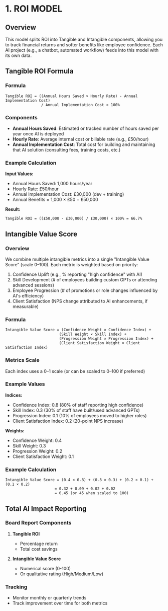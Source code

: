 # 1. ROI MODEL

## Overview

This model splits ROI into Tangible and Intangible components, allowing you to track financial returns and softer benefits like employee confidence. Each AI project (e.g., a chatbot, automated workflow) feeds into this model with its own data.

## Tangible ROI Formula

### Formula

```
Tangible ROI = ((Annual Hours Saved × Hourly Rate) - Annual Implementation Cost)
                / Annual Implementation Cost × 100%
```

### Components

- **Annual Hours Saved**: Estimated or tracked number of hours saved per year once AI is deployed
- **Hourly Rate**: Average internal cost or billable rate (e.g., £50/hour)
- **Annual Implementation Cost**: Total cost for building and maintaining that AI solution (consulting fees, training costs, etc.)

### Example Calculation

**Input Values:**

- Annual Hours Saved: 1,000 hours/year
- Hourly Rate: £50/hour
- Annual Implementation Cost: £30,000 (dev + training)
- Annual Benefits = 1,000 × £50 = £50,000

**Result:**

```
Tangible ROI = ((£50,000 - £30,000) / £30,000) × 100% = 66.7%
```

## Intangible Value Score

### Overview

We combine multiple intangible metrics into a single "Intangible Value Score" (scale 0–100). Each metric is weighted based on priority:

1. Confidence Uplift (e.g., % reporting "high confidence" with AI)
2. Skill Development (# of employees building custom GPTs or attending advanced sessions)
3. Employee Progression (# of promotions or role changes influenced by AI's efficiency)
4. Client Satisfaction (NPS change attributed to AI enhancements, if measurable)

### Formula

```
Intangible Value Score = (Confidence Weight × Confidence Index) +
                        (Skill Weight × Skill Index) +
                        (Progression Weight × Progression Index) +
                        (Client Satisfaction Weight × Client Satisfaction Index)
```

### Metrics Scale

Each index uses a 0–1 scale (or can be scaled to 0–100 if preferred)

### Example Values

**Indices:**

- Confidence Index: 0.8 (80% of staff reporting high confidence)
- Skill Index: 0.3 (30% of staff have built/used advanced GPTs)
- Progression Index: 0.1 (10% of employees moved to higher roles)
- Client Satisfaction Index: 0.2 (20-point NPS increase)

**Weights:**

- Confidence Weight: 0.4
- Skill Weight: 0.3
- Progression Weight: 0.2
- Client Satisfaction Weight: 0.1

### Example Calculation

```
Intangible Value Score = (0.4 × 0.8) + (0.3 × 0.3) + (0.2 × 0.1) + (0.1 × 0.2)
                      = 0.32 + 0.09 + 0.02 + 0.02
                      = 0.45 (or 45 when scaled to 100)
```

## Total AI Impact Reporting

### Board Report Components

1. **Tangible ROI**

   - Percentage return
   - Total cost savings

2. **Intangible Value Score**
   - Numerical score (0-100)
   - Or qualitative rating (High/Medium/Low)

### Tracking

- Monitor monthly or quarterly trends
- Track improvement over time for both metrics
